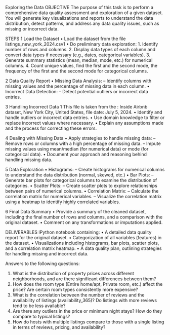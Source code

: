 Exploring the Data
OBJECTIVE
The purpose of this task is to perform a comprehensive data quality
assessment and exploration of a given dataset. You will generate key
visualizations and reports to understand the data distribution, detect
patterns, and address any data quality issues, such as missing or incorrect
data.


STEPS
1 Load the Dataset
  • Load the dataset from the file listings_new_york_2024.csv1
  • Do preliminary data exploration:
    1. Identify number of rows and columns.
    2. Display data types of each column and convert data types if
    necessary (e.g., dates, categorical variables).
    3. Generate summary statistics (mean, median, mode, etc.) for
    numerical columns.
    4. Count unique values, find the first and the second mode, the
    frequency of the first and the second mode for categorical
    columns.
    
2 Data Quality Report
  • Missing Data Analysis:
    – Identify columns with missing values and the percentage of
  missing data in each column.
  • Incorrect Data Detection:
    – Detect potential outliers or incorrect data entries.
    
3 Handling Incorrect Data
  1 This file is taken from the : Inside Airbnb dataset, New York City, United States, file date: July 5, 2024.
  • Identify and handle outliers or incorrect data entries.
  • Use domain knowledge to filter or replace incorrect values where
  necessary.
  • Explain any assumptions made and the process for correcting these
  errors.
  
4 Dealing with Missing Data
  • Apply strategies to handle missing data:
    – Remove rows or columns with a high percentage of missing data.
    – Impute missing values using mean/median (for numerical data)
    or mode (for categorical data).
  • Document your approach and reasoning behind handling missing
  data.
  
5 Data Exploration
  • Histograms:
    – Create histograms for numerical columns to understand the data
    distribution (normal, skewed, etc.)
  • Bar Plots:
    – Generate bar plots for categorical columns to examine the
    distribution of categories.
  • Scatter Plots:
    – Create scatter plots to explore relationships between pairs of
    numerical columns.
  • Correlation Matrix:
    – Calculate the correlation matrix for numerical variables.
    – Visualize the correlation matrix using a heatmap to identify
    highly correlated variables.
    
6 Final Data Summary
  • Provide a summary of the cleaned dataset, including the final
  number of rows and columns, and a comparison with the original
  dataset.
  • Comment on any transformations or imputations applied.

  
DELIVERABLES
IPython notebook containing:
  • A detailed data quality report for the original dataset.
  • Categorization of all variables (features) in the dataset.
  • Visualizations including histograms, bar plots, scatter plots, and a
  correlation matrix heatmap.
  • A data quality plan, outlining strategies for handling missing and
  incorrect data.

Answers to the following questions:
  1. What is the distribution of property prices across different
  neighborhoods, and are there significant differences between
  them?
  2. How does the room type (Entire home/apt, Private room, etc.)
  affect the price? Are certain room types consistently more
  expensive?
  3. What is the correlation between the number of reviews and the
  availability of listings (availability_365)? Do listings with more
  reviews tend to be less available?
  4. Are there any outliers in the price or minimum night stays? How
  do they compare to typical listings?
  5. How do hosts with multiple listings compare to those with a
  single listing in terms of reviews, pricing, and availability?
